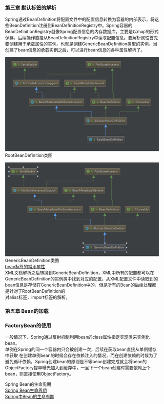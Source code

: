 <h3>第三章 默认标签的解析</h3>
    Spring通过BeanDefinition将配置文件中的<bean>配置信息转换为容器的内部表示，将这些BeanDefinition注册到BeanDefinitionRegistry中。Spring容器的BeanDefinitionRegistry就像Spring配置信息的内存数据库，主要是以map的形式保存，后续操作直接从BeanDefinitionRegistry中读取配置信息。要解析属性首先要创建用于承载属性的实例。也就是创建GenericBeanDefinition类型的实例。当创建了bean信息的承载实例之后，可以进行bean信息的各种属性解析了。</br> 
    
![image](https://github.com/Love-with-Promise/manage/blob/master/images/20190113190058.png)
</br>RootBeanDefinition类图</br>

![image](https://github.com/Love-with-Promise/manage/blob/master/images/20190113194452.png)
</br>GenericBeanDefinition类图</br>
<a href="https://blog.csdn.net/lzgsea/article/details/79795290">bean标签的常用属性</a></br>
XML文档解析之后转换到GenericBeanDefinition，XML中所有的配置都可以在GenericBeanDefinition的实例类中找到对应的配置。从XML配置文件中读取到的bean信息是存储在GenericBeanDefinition中的，但是所有的Bean的后续处理都是针对于RootBeanDefinition的</br>
对alias标签，import标签的解析。</br>

<h3>第五章 Bean的加载</h3>
<h3>FactoryBean的使用</h3>
一般情况下，Spring通过反射机制利用bean的class属性指定实现类来实例化bean。</br>
单例在Spring的同一个容器内只会被创建一次，后续在获取bean直接从单例缓存中获取
在创建单例bean的时候会存在依赖注入的情况，而在创建依赖的时候为了避免循环依赖，Spring创建bean的原则是不等bean创建完成就会将bean的ObjectFactory提早曝光加入到缓存中，一旦下一个bean创建时需要依赖上个bean，则直接使用ObjectFactory。

Spring Bean的生命周期</br>
<a href="https://www.jianshu.com/p/3944792a5fff">Spring Bean生命周期</a></br>
<a href="http://cxis.me/2017/02/12/Spring%E4%B8%ADBean%E7%9A%84%E7%94%9F%E5%91%BD%E5%91%A8%E6%9C%9F/">Spring中Bean的生命周期</a></br>
